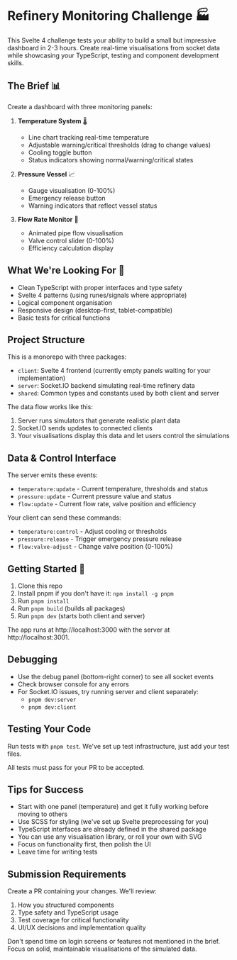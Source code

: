 # Refinery Monitoring Challenge 🏭

This Svelte 4 challenge tests your ability to build a small but impressive dashboard in 2-3 hours. Create real-time visualisations from socket data while showcasing your TypeScript, testing and component development skills.

## The Brief 📊

Create a dashboard with three monitoring panels:

1. **Temperature System** 🌡️
   - Line chart tracking real-time temperature
   - Adjustable warning/critical thresholds (drag to change values)
   - Cooling toggle button
   - Status indicators showing normal/warning/critical states

2. **Pressure Vessel** 📈
   - Gauge visualisation (0-100%)
   - Emergency release button
   - Warning indicators that reflect vessel status

3. **Flow Rate Monitor** 🌊
   - Animated pipe flow visualisation 
   - Valve control slider (0-100%)
   - Efficiency calculation display

## What We're Looking For 👀

- Clean TypeScript with proper interfaces and type safety
- Svelte 4 patterns (using runes/signals where appropriate)
- Logical component organisation 
- Responsive design (desktop-first, tablet-compatible)
- Basic tests for critical functions

## Project Structure

This is a monorepo with three packages:
- `client`: Svelte 4 frontend (currently empty panels waiting for your implementation)
- `server`: Socket.IO backend simulating real-time refinery data
- `shared`: Common types and constants used by both client and server

The data flow works like this:
1. Server runs simulators that generate realistic plant data
2. Socket.IO sends updates to connected clients
3. Your visualisations display this data and let users control the simulations

## Data & Control Interface

The server emits these events:
- `temperature:update` - Current temperature, thresholds and status
- `pressure:update` - Current pressure value and status
- `flow:update` - Current flow rate, valve position and efficiency

Your client can send these commands:
- `temperature:control` - Adjust cooling or thresholds
- `pressure:release` - Trigger emergency pressure release
- `flow:valve-adjust` - Change valve position (0-100%)

## Getting Started 🚀

1. Clone this repo
2. Install pnpm if you don't have it: `npm install -g pnpm`
3. Run `pnpm install`
4. Run `pnpm build` (builds all packages)
5. Run `pnpm dev` (starts both client and server)

The app runs at http://localhost:3000 with the server at http://localhost:3001.

## Debugging

- Use the debug panel (bottom-right corner) to see all socket events
- Check browser console for any errors
- For Socket.IO issues, try running server and client separately:
  - `pnpm dev:server` 
  - `pnpm dev:client`

## Testing Your Code

Run tests with `pnpm test`. We've set up test infrastructure, just add your test files.

All tests must pass for your PR to be accepted.

## Tips for Success

- Start with one panel (temperature) and get it fully working before moving to others
- Use SCSS for styling (we've set up Svelte preprocessing for you)
- TypeScript interfaces are already defined in the shared package
- You can use any visualisation library, or roll your own with SVG
- Focus on functionality first, then polish the UI
- Leave time for writing tests

## Submission Requirements

Create a PR containing your changes. We'll review:
1. How you structured components
2. Type safety and TypeScript usage
3. Test coverage for critical functionality
4. UI/UX decisions and implementation quality

Don't spend time on login screens or features not mentioned in the brief. Focus on solid, maintainable visualisations of the simulated data.
